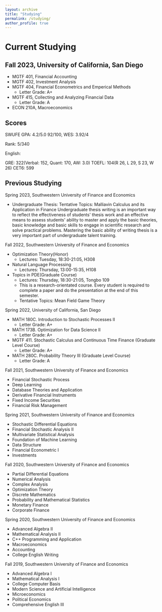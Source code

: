 ```yaml
---
layout: archive
title: "Studying"
permalink: /studying/
author_profile: true
---
```


# Current Studying

## Fall 2023, University of California, San Diego

+ MGTF 401, Financial Accounting 
+ MGTF 402, Investment Analysis 
+ MGTF 404, Financial Econometrics and Emperical Methods
  + Letter Grade: A+
+ MGTF 415, Collecting and Analyzing Financial Data 
  + Letter Grade: A
+ ECON 210A, Macroeconomics

## Scores

SWUFE GPA: 4.2/5.0 92/100, WES: 3.92/4

Rank: 5/340

English:

GRE: 322(Verbal: 152, Quant: 170, AW: 3.0)
TOEFL: 104(R 26, L 29, S 23, W 26)
CET6: 599

## Previous Studying

Spring 2023, Southwestern University of Finance and Economics

+ Undergraduate Thesis: Tentative Topics: Malliavin Calculus and its Application in Finance
Undergraduate thesis writing is an important way to reflect the effectiveness of students' thesis work and an effective means to assess students' ability to master and apply the basic theories, basic knowledge and basic skills to engage in scientific research and solve practical problems. Mastering the basic ability of writing thesis is a very important part of undergraduate talent training.

Fall 2022, Southwestern University of Finance and Economics

+ Optimization Theory(Honor)
  + Lectures: Tuesday, 18:30-21:05, H308 
+ Natural Language Processing 
  + Lectures: Thursday, 13:00-15:35, H108 
+ Topics in PDE(Graduate Course)
  + Lectures: Thursday, 18:30-21:05, Tongbo 109 
  + This is a research-orientated course. Every student is required to complete a paper and do the presentation at the end of this semester. 
  + Tentative Topics: Mean Field Game Theory

Spring 2022, University of California, San Diego

+ MATH 180C. Introduction to Stochastic Processes II 
  + Letter Grade: A+ 
+ MATH 173B. Optimization for Data Science II 
  + Letter Grade: A+ 
+ MGTF 411. Stochastic Calculus and Continuous Time Finance (Graduate Level Course)
  + Letter Grade: A+ 
+ MATH 280C. Probability Theory III (Graduate Level Course)
  + Letter Grade: A
  

Fall 2021, Southwestern University of Finance and Economics

+ Financial Stochastic Process 
+ Deep Learning 
+ Database Theories and Application 
+ Derivative Financial Instruments 
+ Fixed Income Securities 
+ Financial Risk Management

Spring 2021, Southwestern University of Finance and Economics

+ Stochastic Differential Equations
+ Financial Stochastic Analysis II
+ Multivariate Statistical Analysis
+ Foundation of Machine Learning
+ Data Structure
+ Financial Econometric I
+ Investments

Fall 2020, Southwestern University of Finance and Economics

+ Partial Differential Equations
+ Numerical Analysis
+ Complex Analysis
+ Optimization Theory
+ Discrete Mathematics
+ Probability and Mathematical Statistics
+ Monetary Finance
+ Corporate Finance

Spring 2020, Southwestern University of Finance and Economics

+ Advanced Algebra II
+ Mathematical Analysis II
+ C++ Programming and Application
+ Macroeconomics
+ Accounting
+ College English Writing

Fall 2019, Southwestern University of Finance and Economics

+ Advanced Algebra I
+ Mathematical Analysis I
+ College Computer Basis
+ Modern Science and Artificial Intelligence
+ Microeconomics
+ Political Economics
+ Comprehensive English III


